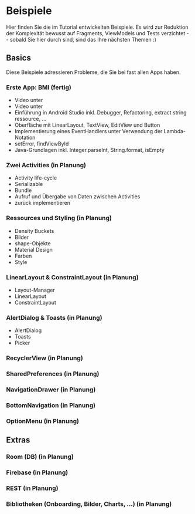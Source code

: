 # Beispiele

Hier finden Sie die im Tutorial entwickelten Beispiele. Es wird zur Reduktion der Komplexität bewusst auf Fragments, ViewModels und Tests verzichtet -- sobald Sie hier durch sind, sind das Ihre nächsten Themen :)

## Basics
Diese Beispiele adressieren Probleme, die Sie bei fast allen Apps haben.

### Erste App: BMI (fertig)
- Video unter 
- Video unter 
- Einführung in Android Studio inkl. Debugger, Refactoring, extract string ressource, ...
- Oberfläche mit LinearLayout, TextView, EditView und Button
- Implementierung eines EventHandlers unter Verwendung der Lambda-Notation
- setError, findViewById
- Java-Grundlagen inkl. Integer.parseInt, String.format, isEmpty

### Zwei Activities (in Planung)
- Activity life-cycle
- Serializable
- Bundle
- Aufruf und Übergabe von Daten zwischen Activities
- zurück implementieren

### Ressources und Styling (in Planung)
- Density Buckets
- Bilder 
- shape-Objekte
- Material Design
- Farben
- Style

### LinearLayout & ConstraintLayout (in Planung)
- Layout-Manager
- LinearLayout
- ConstraintLayout

### AlertDialog & Toasts (in Planung)
- AlertDialog
- Toasts
- Picker

### RecyclerView (in Planung)

### SharedPreferences (in Planung)

### NavigationDrawer (in Planung)

### BottomNavigation (in Planung)

### OptionMenu (in Planung)

## Extras

### Room (DB) (in Planung)

### Firebase (in Planung)

### REST (in Planung)

### Bibliotheken (Onboarding, Bilder, Charts, …) (in Planung)


 

